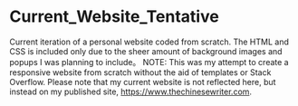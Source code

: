 # Current_Website_Tentative
Current iteration of a personal website coded from scratch. The HTML and CSS is included only due to the sheer amount of background images and popups I was planning to include。
NOTE: This was my attempt to create a responsive website from scratch without the aid of templates or Stack Overflow. Please note that my current website is not reflected here, but instead on my published site, https://www.thechinesewriter.com.
